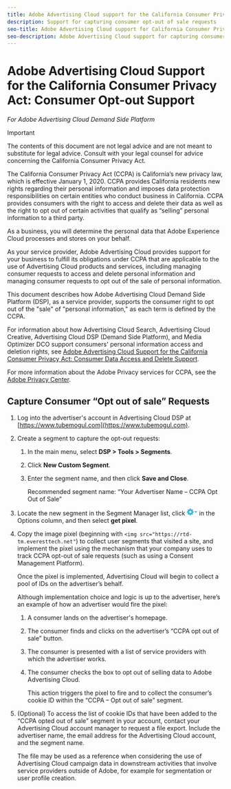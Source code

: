 ```yaml
---
title: Adobe Advertising Cloud support for the California Consumer Privacy Act &#58; Consumer Opt-out Support
description: Support for capturing consumer opt-out of sale requests
seo-title: Adobe Advertising Cloud support for California Consumer Privacy Act &#58; Consumer Opt-out Support
seo-description: Adobe Advertising Cloud support for capturing consumer opt-out of sale requests
---
```


# Adobe Advertising Cloud Support for the California Consumer Privacy Act: Consumer Opt-out Support

*For Adobe Advertising Cloud Demand Side Platform*

>[!Important]
>
>The contents of this document are not legal advice and are not meant to substitute for legal advice. Consult with your legal counsel for advice concerning the California Consumer Privacy Act.

The California Consumer Privacy Act (CCPA) is California’s new privacy law, which is effective January 1, 2020. CCPA provides California residents new rights regarding their personal information and imposes data protection responsibilities on certain entities who conduct business in California. CCPA provides consumers with the right to access and delete their data as well as the right to opt out of certain activities that qualify as “selling” personal information to a third party.

As a business, you will determine the personal data that Adobe Experience Cloud processes and stores on your behalf.

As your service provider, Adobe Advertising Cloud provides support for your business to fulfill its obligations under CCPA that are applicable to the use of Advertising Cloud products and services, including managing consumer requests to access and delete personal information and managing consumer requests to opt out of the sale of personal information.

This document describes how Adobe Advertising Cloud Demand Side Platform (DSP), as a service provider, supports the consumer right to opt out of the "sale" of "personal information," as each term is defined by the CCPA.

For information about how Advertising Cloud Search, Advertising Cloud Creative, Advertising Cloud DSP (Demand Side Platform), and Media Optimizer DCO support consumers' personal information access and deletion rights, see [Adobe Advertising Cloud Support for the California Consumer Privacy Act: Consumer Data Access and Delete Support](ad-cloud-ccpa-access-delete.md).

For more information about the Adobe Privacy services for CCPA, see the [Adobe Privacy Center](https://www.adobe.com/privacy/ccpa.html).

## Capture Consumer “Opt out of sale” Requests

1. Log into the advertiser's account in Advertising Cloud DSP at [https://www.tubemogul.com](https://www.tubemogul.com).
1. Create a segment to capture the opt-out requests:
   1. In the main menu, select **DSP > Tools > Segments**.
   1. Click **New Custom Segment**.
   1. Enter the segment name, and then click **Save and Close**.

       Recommended segment name: “Your Advertiser Name – CCPA Opt Out of Sale”

1. Locate the new segment in the Segment Manager list, click ![Options menu](assets/edit-menu.png) in the Options column, and then select **get pixel**. <!-- I should be able add hover text in the image link, such as (x.png "hover text"), but either it's not currently supported or it's broken -->
1. Copy the image pixel (beginning with `<img src="https://rtd-tm.everesttech.net"`) to collect user segments that visited a site, and implement the pixel using the mechanism that your company uses to track CCPA opt-out of sale requests (such as using a Consent Management Platform).  

    Once the pixel is implemented, Advertising Cloud will begin to collect a pool of IDs on the advertiser’s behalf.

    Although implementation choice and logic is up to the advertiser, here’s an example of how an advertiser would fire the pixel:

    1. A consumer lands on the advertiser's homepage.
    1. The consumer finds and clicks on the advertiser’s “CCPA opt out of sale” button.
    1. The consumer is presented with a list of service providers with which the advertiser works.
    1. The consumer checks the box to opt out of selling data to Adobe Advertising Cloud.

        This action triggers the pixel to fire and to collect the consumer’s cookie ID within the “CCPA – Opt out of sale”  segment.

1. (Optional) To access the list of cookie IDs that have been added to the “CCPA opted out of sale” segment in your account, contact your Advertising Cloud account manager to request a file export. Include the advertiser name, the email address for the Advertising Cloud account, and the segment name.

    The file may be used as a reference when considering the use of Advertising Cloud campaign data in downstream activities that involve service providers outside of Adobe, for example for segmentation or user profile creation.
